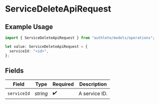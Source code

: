 # ServiceDeleteApiRequest

## Example Usage

```typescript
import { ServiceDeleteApiRequest } from "authlete/models/operations";

let value: ServiceDeleteApiRequest = {
  serviceId: "<id>",
};
```

## Fields

| Field              | Type               | Required           | Description        |
| ------------------ | ------------------ | ------------------ | ------------------ |
| `serviceId`        | *string*           | :heavy_check_mark: | A service ID.      |